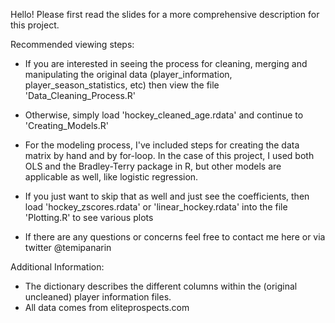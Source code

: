 Hello! Please first read the slides for a more comprehensive description for this project.

Recommended viewing steps:
* If you are interested in seeing the process for cleaning, merging and manipulating the original data (player_information, player_season_statistics, etc) then view the file 'Data_Cleaning_Process.R'

* Otherwise, simply load 'hockey_cleaned_age.rdata' and continue to 'Creating_Models.R'

* For the modeling process, I've included steps for creating the data matrix by hand and by for-loop. In the case of this project, I used both OLS and the Bradley-Terry package in R, but other models are applicable as well, like logistic regression. 

* If you just want to skip that as well and just see the coefficients, then load 'hockey_zscores.rdata' or 'linear_hockey.rdata' into the file 'Plotting.R' to see various plots 

* If there are any questions or concerns feel free to contact me here or via twitter @temipanarin 

Additional Information:

* The dictionary describes the different columns within the (original uncleaned) player information files.
* All data comes from eliteprospects.com 
